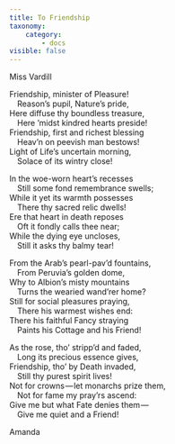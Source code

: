 ```yaml
---
title: To Friendship
taxonomy:
    category:
        - docs
visible: false
---
```


<div class="author">Miss Vardill</div>

Friendship, minister of Pleasure!  
&emsp;Reason’s pupil, Nature’s pride,  
Here diffuse thy boundless treasure,  
&emsp;Here ’midst kindred hearts preside!  
Friendship, first and richest blessing  
&emsp;Heav’n on peevish man bestows!  
Light of Life’s uncertain morning,  
&emsp;Solace of its wintry close!

In the woe-worn heart’s recesses  
&emsp;Still some fond remembrance swells;  
While it yet its warmth possesses  
&emsp;There thy sacred relic dwells!  
Ere that heart in death reposes  
&emsp;Oft it fondly calls thee near;  
While the dying eye uncloses,  
&emsp;Still it asks thy balmy tear!

From the Arab’s pearl-pav’d fountains,  
&emsp;From Peruvia’s golden dome,  
Why to Albion’s misty mountains  
&emsp;Turns the wearied wand’rer home?  
Still for social pleasures praying,  
&emsp;There his warmest wishes end:  
There his faithful Fancy straying  
&emsp;Paints his Cottage and his Friend!

As the rose, tho’ stripp’d and faded,  
&emsp;Long its precious essence gives,  
Friendship, tho’ by Death invaded,  
&emsp;Still thy purest spirit lives!  
Not for crowns — let monarchs prize them,  
&emsp;Not for fame my pray’rs ascend:  
Give me but what Fate denies them —   
&emsp;Give me quiet and a Friend!

Amanda
